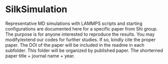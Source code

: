 # SilkSimulation
Representative MD simulations with LAMMPS scripts and starting configurations are documented here for a specific paper from Shi group.
The purpose is for anyone interested to reproduce the results. You may modify/extend our codes for further studies. If so, kindly cite the proper paper.
The DOI of the paper will be included in the readme in each subfolder.
This folder will be organized by published paper. The shorterned paper title + journal name + year. 
